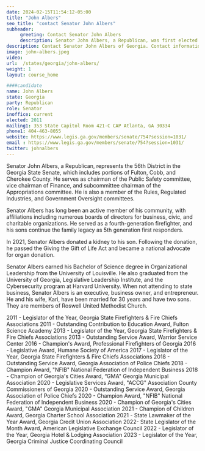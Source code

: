 ```yaml
---
date: 2024-02-15T11:54:12-05:00
title: "John Albers"
seo_title: "contact Senator John Albers"
subheader:
     greeting: Contact Senator John Albers
     description: Senator John Albers, a Republican, was first elected to serve as State Senator of the 54th Senate District in January of 2017. His district includes parts of Georgia such as Dalton and Whitfield County.
description: Contact Senator John Albers of Georgia. Contact information for John Albers includes email address, phone number, and mailing address.
image: john-albers.jpeg
video:
url:  /states/georgia/john-albers/
weight: 1
layout: course_home

####candidate
name: John Albers
state: Georgia
party: Republican
role: Senator
inoffice: current
elected: 2011
mailing1: 353 State Capitol Room 421-C CAP Atlanta, GA 30334
phone1: 404-463-8055
website: https://www.legis.ga.gov/members/senate/754?session=1031/
email : https://www.legis.ga.gov/members/senate/754?session=1031/
twitter: johnalbers
---
```


Senator John Albers, a Republican, represents the 56th District in the Georgia State Senate, which includes portions of Fulton, Cobb, and Cherokee County. He serves as chairman of the Public Safety committee, vice chairman of Finance, and subcommittee chairman of the Appropriations committee. He is also a member of the Rules, Regulated Industries, and Government Oversight committees.

Senator Albers has long been an active member of his community, with affiliations including numerous boards of directors for business, civic, and charitable organizations. He served as a fourth-generation firefighter, and his sons continue the family legacy as 5th generation first responders.

In 2021, Senator Albers donated a kidney to his son. Following the donation, he passed the Giving the Gift of Life Act and became a national advocate for organ donation.

Senator Albers earned his Bachelor of Science degree in Organizational Leadership from the University of Louisville. He also graduated from the University of Georgia, Legislative Leadership Institute, and the Cybersecurity program at Harvard University. When not attending to state business, Senator Albers is an executive, business owner, and entrepreneur. He and his wife, Kari, have been married for 30 years and have two sons. They are members of Roswell United Methodist Church.

2011 - Legislator of the Year, Georgia State Firefighters & Fire Chiefs
Associations
2011 - Outstanding Contribution to Education Award, Fulton Science
Academy
2013 - Legislator of the Year, Georgia State Firefighters & Fire Chiefs
Associations
2013 - Outstanding Service Award, Warrior Service Center
2016 - Champion's Award, Professional Firefighters of Georgia
2016 - Legislative Award, Humane Society of America
2017 - Legislator of the Year, Georgia State Firefighters & Fire Chiefs
Associations
2018 - Outstanding Service Award, Georgia Association of Police Chiefs
2018 - Champion Award, "NFIB" National Federation of Independent
Business
2018 - Champion of Georgia's Cities Award, “GMA" Georgia Municipal
Association
2020 - Legislative Services Award, "ACCG" Association County
Commissioners of Georgia
2020 - Outstanding Service Award, Georgia Association of Police Chiefs
2020 - Champion Award, "NFIB" National Federation of Independent
Business
2020 - Champion of Georgia's Cities Award, "GMA" Georgia Municipal
Association
2021 - Champion of Children Award, Georgia Charter School Association
2021 - State Lawmaker of the Year Award, Georgia Credit Union
Association
2022- State Legislator of the Month Award, American Legislative Exchange
Council
2022 - Legislator of the Year, Georgia Hotel & Lodging Association
2023 - Legislator of the Year, Georgia Criminal Justice Coordinating Council
